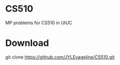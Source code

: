 # CS510
MP problems for CS510 in UIUC
# Download
git clone https://github.com/JYLEvageline/CS510.git
